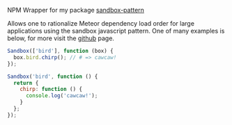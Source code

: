 NPM Wrapper for my package [sandbox-pattern](https://www.npmjs.com/package/sandbox-pattern)

Allows one to rationalize Meteor dependency load order for large applications using the sandbox javascript pattern. One of many examples is below, for more visit the [github](https://github.com/calebmer/sandbox-pattern) page.

```javascript
Sandbox(['bird'], function (box) {
  box.bird.chirp(); // # => cawcaw!
});

Sandbox('bird', function () {
  return {
    chirp: function () {
      console.log('cawcaw!');
    }
  };
});
```
